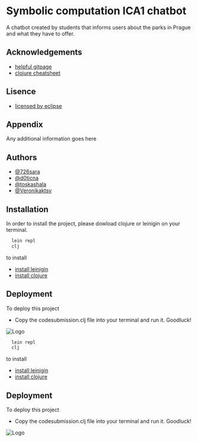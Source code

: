 
# Symbolic computation ICA1 chatbot

A chatbot created by students that informs users about
the parks in Prague and what they have to offer. 




## Acknowledgements

 - [helpful gitpage](https://kimh.github.io/clojure-by-example/#about-this-page)
 - [clojure cheatsheet](https://clojure.org/api/cheatsheet)


## Lisence
 - [licensed by eclipse](https://www.eclipse.org/legal/epl-2.0/)

## Appendix

Any additional information goes here


## Authors

- [@726sara](https://github.com/726sara)
- [@d0ticna](https://www.github.com/d0ticna)
- [@toskashala](https://www.github.com/toskashala)
- [@Veronikaktsv](https://www.github.com/Veronikaktsv)


## Installation

In order to install the project, please dowload clojure or leinigin on your terminal. 

```bash
  lein repl
  clj
```

to install
- [install leinigin](https://leiningen.org)
- [install clojure](https://clojure.org/guides/install_clojure)




## Deployment

To deploy this project 
- Copy the codesubmission.clj file into your terminal and run it.
Goodluck!

![Logo](https://encrypted-tbn0.gstatic.com/images?q=tbn:ANd9GcQUrggh0-Q0U_sra8lGoZFx0MymKMjLpxFyq7lMAHM-K0bHzFsbYfwGo8ygCNzj29Hoz5c&usqp=CAU)


```bash
  lein repl
  clj
```

to install
- [install leinigin](https://leiningen.org)
- [install clojure](https://clojure.org/guides/install_clojure)




## Deployment

To deploy this project 
- Copy the codesubmission.clj file into your terminal and run it.
Goodluck!

![Logo](https://e1.pngegg.com/pngimages/255/667/png-clipart-winx-club-winx.png)

